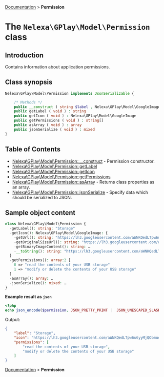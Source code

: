 [Documentation](../../README.md) > **Permission**

# The `Nelexa\GPlay\Model\Permission` class

## Introduction
Contains information about application permissions.

## Class synopsis
```php
Nelexa\GPlay\Model\Permission implements JsonSerializable {

    /* Methods */
    public __construct ( string $label , Nelexa\GPlay\Model\GoogleImage $icon , string[] $permissions ) 
    public getLabel ( void ) : string
    public getIcon ( void ) : Nelexa\GPlay\Model\GoogleImage
    public getPermissions ( void ) : string[]
    public asArray ( void ) : array
    public jsonSerialize ( void ) : mixed
}
```

## Table of Contents
* [Nelexa\GPlay\Model\Permission::__construct](permission.construct.md) - Permission constructor.
* [Nelexa\GPlay\Model\Permission::getLabel](permission.getlabel.md)
* [Nelexa\GPlay\Model\Permission::getIcon](permission.geticon.md)
* [Nelexa\GPlay\Model\Permission::getPermissions](permission.getpermissions.md)
* [Nelexa\GPlay\Model\Permission::asArray](permission.asarray.md) - Returns class properties as an array.
* [Nelexa\GPlay\Model\Permission::jsonSerialize](permission.jsonserialize.md) - Specify data which should be serialized to JSON.


## Sample object content
```php
class Nelexa\GPlay\Model\Permission {
  -getLabel(): string: "Storage"
  -getIcon(): Nelexa\GPlay\Model\GoogleImage: {
    -getUrl(): string: "https://lh3.googleusercontent.com/aWNKQedLTpw6u6yyMjQObmuoKu67A1czWnIcvID86oAmMT02r5mNdRn6l9ZN2t2MIyH6tNy-01v7ukeQ"
    -getOriginalSizeUrl(): string: "https://lh3.googleusercontent.com/aWNKQedLTpw6u6yyMjQObmuoKu67A1czWnIcvID86oAmMT02r5mNdRn6l9ZN2t2MIyH6tNy-01v7ukeQ=s0"
    -getBinaryImageContent(): string: …
    -__toString(): string: "https://lh3.googleusercontent.com/aWNKQedLTpw6u6yyMjQObmuoKu67A1czWnIcvID86oAmMT02r5mNdRn6l9ZN2t2MIyH6tNy-01v7ukeQ"
  }
  -getPermissions(): array:2 [
    0 => "read the contents of your USB storage"
    1 => "modify or delete the contents of your USB storage"
  ]
  -asArray(): array: …
  -jsonSerialize(): mixed: …
}
```
**Example result as `json`**
```php
<?php
echo json_encode($permission, JSON_PRETTY_PRINT |  JSON_UNESCAPED_SLASHES | JSON_UNESCAPED_UNICODE | JSON_UNESCAPED_LINE_TERMINATORS);
```
Output:
```json
{
    "label": "Storage",
    "icon": "https://lh3.googleusercontent.com/aWNKQedLTpw6u6yyMjQObmuoKu67A1czWnIcvID86oAmMT02r5mNdRn6l9ZN2t2MIyH6tNy-01v7ukeQ",
    "permissions": [
        "read the contents of your USB storage",
        "modify or delete the contents of your USB storage"
    ]
}
```

[Documentation](../../README.md) > **Permission**
